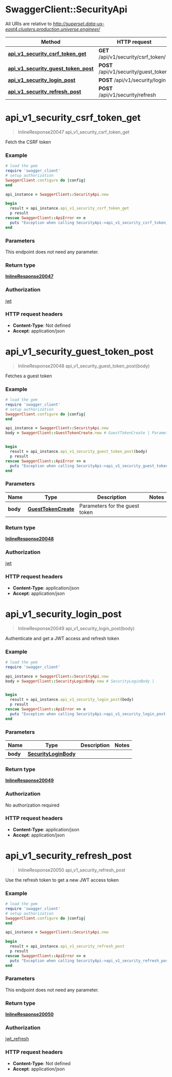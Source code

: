 # SwaggerClient::SecurityApi

All URIs are relative to *http://superset.data-us-east4.clusters.production.universe.engineer/*

Method | HTTP request | Description
------------- | ------------- | -------------
[**api_v1_security_csrf_token_get**](SecurityApi.md#api_v1_security_csrf_token_get) | **GET** /api/v1/security/csrf_token/ | 
[**api_v1_security_guest_token_post**](SecurityApi.md#api_v1_security_guest_token_post) | **POST** /api/v1/security/guest_token/ | 
[**api_v1_security_login_post**](SecurityApi.md#api_v1_security_login_post) | **POST** /api/v1/security/login | 
[**api_v1_security_refresh_post**](SecurityApi.md#api_v1_security_refresh_post) | **POST** /api/v1/security/refresh | 

# **api_v1_security_csrf_token_get**
> InlineResponse20047 api_v1_security_csrf_token_get



Fetch the CSRF token

### Example
```ruby
# load the gem
require 'swagger_client'
# setup authorization
SwaggerClient.configure do |config|
end

api_instance = SwaggerClient::SecurityApi.new

begin
  result = api_instance.api_v1_security_csrf_token_get
  p result
rescue SwaggerClient::ApiError => e
  puts "Exception when calling SecurityApi->api_v1_security_csrf_token_get: #{e}"
end
```

### Parameters
This endpoint does not need any parameter.

### Return type

[**InlineResponse20047**](InlineResponse20047.md)

### Authorization

[jwt](../README.md#jwt)

### HTTP request headers

 - **Content-Type**: Not defined
 - **Accept**: application/json



# **api_v1_security_guest_token_post**
> InlineResponse20048 api_v1_security_guest_token_post(body)



Fetches a guest token

### Example
```ruby
# load the gem
require 'swagger_client'
# setup authorization
SwaggerClient.configure do |config|
end

api_instance = SwaggerClient::SecurityApi.new
body = SwaggerClient::GuestTokenCreate.new # GuestTokenCreate | Parameters for the guest token


begin
  result = api_instance.api_v1_security_guest_token_post(body)
  p result
rescue SwaggerClient::ApiError => e
  puts "Exception when calling SecurityApi->api_v1_security_guest_token_post: #{e}"
end
```

### Parameters

Name | Type | Description  | Notes
------------- | ------------- | ------------- | -------------
 **body** | [**GuestTokenCreate**](GuestTokenCreate.md)| Parameters for the guest token | 

### Return type

[**InlineResponse20048**](InlineResponse20048.md)

### Authorization

[jwt](../README.md#jwt)

### HTTP request headers

 - **Content-Type**: application/json
 - **Accept**: application/json



# **api_v1_security_login_post**
> InlineResponse20049 api_v1_security_login_post(body)



Authenticate and get a JWT access and refresh token

### Example
```ruby
# load the gem
require 'swagger_client'

api_instance = SwaggerClient::SecurityApi.new
body = SwaggerClient::SecurityLoginBody.new # SecurityLoginBody | 


begin
  result = api_instance.api_v1_security_login_post(body)
  p result
rescue SwaggerClient::ApiError => e
  puts "Exception when calling SecurityApi->api_v1_security_login_post: #{e}"
end
```

### Parameters

Name | Type | Description  | Notes
------------- | ------------- | ------------- | -------------
 **body** | [**SecurityLoginBody**](SecurityLoginBody.md)|  | 

### Return type

[**InlineResponse20049**](InlineResponse20049.md)

### Authorization

No authorization required

### HTTP request headers

 - **Content-Type**: application/json
 - **Accept**: application/json



# **api_v1_security_refresh_post**
> InlineResponse20050 api_v1_security_refresh_post



Use the refresh token to get a new JWT access token

### Example
```ruby
# load the gem
require 'swagger_client'
# setup authorization
SwaggerClient.configure do |config|
end

api_instance = SwaggerClient::SecurityApi.new

begin
  result = api_instance.api_v1_security_refresh_post
  p result
rescue SwaggerClient::ApiError => e
  puts "Exception when calling SecurityApi->api_v1_security_refresh_post: #{e}"
end
```

### Parameters
This endpoint does not need any parameter.

### Return type

[**InlineResponse20050**](InlineResponse20050.md)

### Authorization

[jwt_refresh](../README.md#jwt_refresh)

### HTTP request headers

 - **Content-Type**: Not defined
 - **Accept**: application/json



